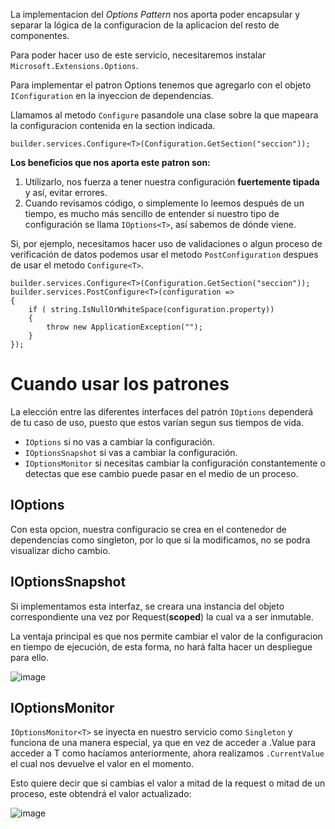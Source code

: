 La implementacion del *Options Pattern* nos aporta poder encapsular y separar la lógica de la configuracion de la aplicacion del resto de componentes.

Para poder hacer uso de este servicio, necesitaremos instalar `Microsoft.Extensions.Options`.

Para implementar el patron Options tenemos que agregarlo con el objeto `IConfiguration` en la inyeccion de dependencias.

Llamamos al metodo `Configure` pasandole una clase sobre la que mapeara la configuracion contenida en la section indicada.
```Csharp
builder.services.Configure<T>(Configuration.GetSection("seccion"));
```

**Los beneficios que nos aporta este patron son:**
1. Utilizarlo, nos fuerza a tener nuestra configuración **fuertemente tipada** y así, evitar errores.
1. Cuando revisamos código, o simplemente lo leemos después de un tiempo, es mucho más sencillo de entender si nuestro tipo de configuración se llama `IOptions<T>`, así sabemos de dónde viene.

Si, por ejemplo, necesitamos hacer uso de validaciones o algun proceso de verificación de datos podemos usar el metodo `PostConfiguration` despues de usar el metodo `Configure<T>`.

```Csharp
builder.services.Configure<T>(Configuration.GetSection("seccion"));
builder.services.PostConfigure<T>(configuration =>
{
    if ( string.IsNullOrWhiteSpace(configuration.property))
    {
        throw new ApplicationException("");
    }
});
```

# Cuando usar los patrones
La elección entre las diferentes interfaces del patrón `IOptions` dependerá de tu caso de uso, puesto que estos varían segun sus tiempos de vida.

- `IOptions` si no vas a cambiar la configuración.
- `IOptionsSnapshot` si vas a cambiar la configuración.
- `IOptionsMonitor` si necesitas cambiar la configuración constantemente o detectas que ese cambio puede pasar en el medio de un proceso.

## IOptions
Con esta opcion, nuestra configuracio se crea en el contenedor de dependencias como singleton, por lo que si la modificamos, no se podra visualizar dicho cambio.

## IOptionsSnapshot
Si implementamos esta interfaz, se creara una instancia del objeto correspondiente una vez por Request(**scoped**) la cual va a ser inmutable.

La ventaja principal es que nos permite cambiar el valor de la configuracion en tiempo de ejecución, de esta forma, no hará falta hacer un despliegue para ello.

![image](https://user-images.githubusercontent.com/28193994/147843223-464ee4fe-16a2-40e0-9e4d-a58a81640a94.png)

## IOptionsMonitor
`IOptionsMonitor<T>` se inyecta en nuestro servicio como `Singleton` y funciona de una manera especial, ya que en vez de acceder a .Value para acceder a T como hacíamos anteriormente, ahora realizamos `.CurrentValue` el cual nos devuelve el valor en el momento.

Esto quiere decir que si cambias el valor a mitad de la request o mitad de un proceso, este obtendrá el valor actualizado:

![image](https://user-images.githubusercontent.com/28193994/147843227-51c7f8c0-55cf-4897-a434-da23cf136f40.png)

